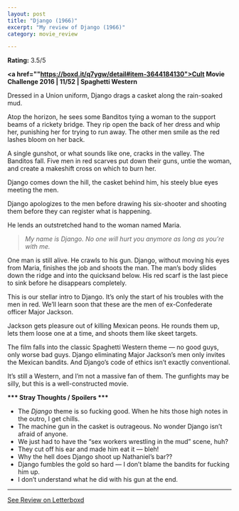 ```yaml
---
layout: post
title: "Django (1966)"
excerpt: "My review of Django (1966)"
category: movie_review

---
```


**Rating:** 3.5/5

<b><a href=""https://boxd.it/q7ygw/detail#item-3644184130">Cult Movie Challenge 2016 | 11/52 | Spaghetti Western</a></b>

Dressed in a Union uniform, Django drags a casket along the rain-soaked mud.

Atop the horizon, he sees some Banditos tying a woman to the support beams of a rickety bridge. They rip open the back of her dress and whip her, punishing her for trying to run away. The other men smile as the red lashes bloom on her back.

A single gunshot, or what sounds like one, cracks in the valley. The Banditos fall. Five men in red scarves put down their guns, untie the woman, and create a makeshift cross on which to burn her.

Django comes down the hill, the casket behind him, his steely blue eyes meeting the men.

Django apologizes to the men before drawing his six-shooter and shooting them before they can register what is happening.

He lends an outstretched hand to the woman named Maria.

<blockquote><i>My name is Django. No one will hurt you anymore as long as you’re with me.</i></blockquote>

One man is still alive. He crawls to his gun. Django, without moving his eyes from Maria, finishes the job and shoots the man. The man’s body slides down the ridge and into the quicksand below. His red scarf is the last piece to sink before he disappears completely.

This is our stellar intro to Django. It’s only the start of his troubles with the men in red. We’ll learn soon that these are the men of ex-Confederate officer Major Jackson.

Jackson gets pleasure out of killing Mexican peons. He rounds them up, lets them loose one at a time, and shoots them like skeet targets.

The film falls into the classic Spaghetti Western theme — no good guys, only worse bad guys. Django eliminating Major Jackson’s men only invites the Mexican bandits. And Django’s code of ethics isn’t exactly conventional.

It’s still a Western, and I’m not a massive fan of them. The gunfights may be silly, but this is a well-constructed movie.

<b>*** Stray Thoughts / Spoilers ***</b>
* The <i>Django</i> theme is so fucking good. When he hits those high notes in the outro, I get chills.
* The machine gun in the casket is outrageous. No wonder Django isn’t afraid of anyone.
* We just had to have the “sex workers wrestling in the mud” scene, huh?
* They cut off his ear and made him eat it — bleh!
* Why the hell does Django shoot up Nathaniel’s bar??
* Django fumbles the gold so hard — I don’t blame the bandits for fucking him up.
* I don’t understand what he did with his gun at the end.

<hr>

[See Review on Letterboxd](https://boxd.it/5CV2HR)
